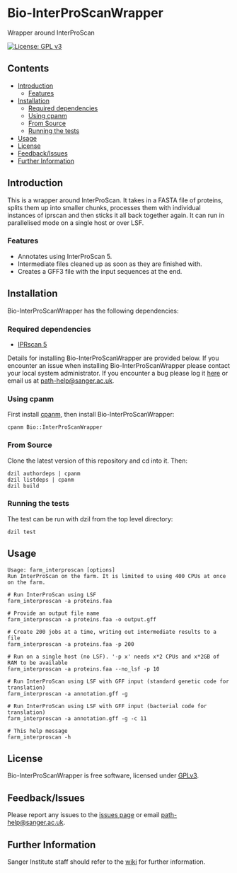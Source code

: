 # Bio-InterProScanWrapper
Wrapper around InterProScan

[![License: GPL v3](https://img.shields.io/badge/License-GPL%20v3-brightgreen.svg)](https://github.com/sanger-pathogens/Bio-InterProScanWrapper/blob/master/GPL-LICENSE)

## Contents
  * [Introduction](#introduction)
    * [Features](#features)
  * [Installation](#installation)
    * [Required dependencies](#required-dependencies)
    * [Using <a href="https://github\.com/miyagawa/cpanminus">cpanm</a>](#using-cpanm)
    * [From Source](#from-source)
    * [Running the tests](#running-the-tests)
  * [Usage](#usage)
  * [License](#license)
  * [Feedback/Issues](#feedbackissues)
  * [Further Information](#further-information)

## Introduction
This is a wrapper around InterProScan. It takes in a FASTA file of proteins, splits them up into smaller chunks, processes them with individual instances of iprscan and then sticks it all back together again. It can run in parallelised mode on a single host or over LSF.
### Features
* Annotates using InterProScan 5.
* Intermediate files cleaned up as soon as they are finished with.
* Creates a GFF3 file with the input sequences at the end.

## Installation
Bio-InterProScanWrapper has the following dependencies:

### Required dependencies
* [IPRscan 5](http://www.ebi.ac.uk/interpro/interproscan.html)

Details for installing Bio-InterProScanWrapper are provided below. If you encounter an issue when installing Bio-InterProScanWrapper please contact your local system administrator. If you encounter a bug please log it [here](https://github.com/sanger-pathogens/Bio-InterProScanWrapper/issues) or email us at path-help@sanger.ac.uk.

### Using cpanm
First install [cpanm](https://github.com/miyagawa/cpanminus), then install Bio-InterProScanWrapper:
```
cpanm Bio::InterProScanWrapper
```
### From Source
Clone the latest version of this repository and cd into it. Then:
```
dzil authordeps | cpanm
dzil listdeps | cpanm
dzil build
```
### Running the tests
The test can be run with dzil from the top level directory:  
  
`dzil test`  

## Usage
```
Usage: farm_interproscan [options]
Run InterProScan on the farm. It is limited to using 400 CPUs at once on the farm.

# Run InterProScan using LSF
farm_interproscan -a proteins.faa

# Provide an output file name
farm_interproscan -a proteins.faa -o output.gff

# Create 200 jobs at a time, writing out intermediate results to a file
farm_interproscan -a proteins.faa -p 200

# Run on a single host (no LSF). '-p x' needs x*2 CPUs and x*2GB of RAM to be available
farm_interproscan -a proteins.faa --no_lsf -p 10

# Run InterProScan using LSF with GFF input (standard genetic code for translation)
farm_interproscan -a annotation.gff -g

# Run InterProScan using LSF with GFF input (bacterial code for translation)
farm_interproscan -a annotation.gff -g -c 11

# This help message
farm_interproscan -h
```

## License
Bio-InterProScanWrapper is free software, licensed under [GPLv3](https://github.com/sanger-pathogens/Bio-InterProScanWrapper/blob/master/GPL-LICENSE).

## Feedback/Issues
Please report any issues to the [issues page](https://github.com/sanger-pathogens/Bio-InterProScanWrapper/issues) or email path-help@sanger.ac.uk.

## Further Information
Sanger Institute staff should refer to the [wiki](http://mediawiki.internal.sanger.ac.uk/index.php/Pathogen_Informatics_InterProScan_Wrapper) for further information.